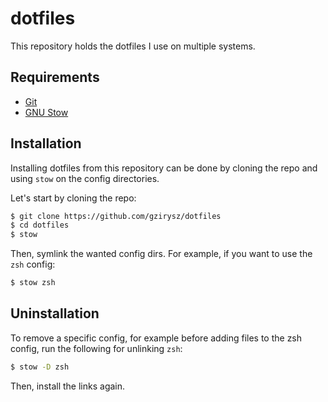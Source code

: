 # dotfiles

This repository holds the dotfiles I use on multiple systems.

## Requirements

- [Git](https://git-scm.com/)
- [GNU Stow](https://www.gnu.org/software/stow/)

## Installation

Installing dotfiles from this repository can be done by cloning the repo and using `stow` on the config directories.

Let's start by cloning the repo:
```bash
$ git clone https://github.com/gzirysz/dotfiles
$ cd dotfiles
$ stow 
```

Then, symlink the wanted config dirs. For example, if you want to use the `zsh` config:
```bash
$ stow zsh
```

## Uninstallation

To remove a specific config, for example before adding files to the zsh config, run the following for unlinking `zsh`:
```bash
$ stow -D zsh
```

Then, install the links again.

